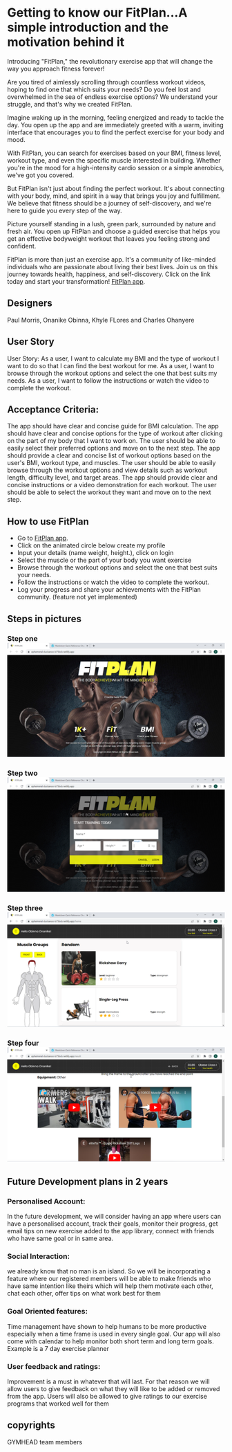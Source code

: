 # Getting to know our FitPlan...A simple introduction and the motivation behind it

Introducing "FitPlan," the revolutionary exercise app that will change the way you approach fitness forever!

Are you tired of aimlessly scrolling through countless workout videos, hoping to find one that which suits your needs? Do you feel lost and overwhelmed in the sea of endless exercise options? We understand your struggle, and that's why we created FitPlan.

Imagine waking up in the morning, feeling energized and ready to tackle the day. You open up the app and are immediately greeted with a warm, inviting interface that encourages you to find the perfect exercise for your body and mood.

With FitPlan, you can search for exercises based on your BMI, fitness level, workout type, and even the specific muscle interested in building. Whether you're in the mood for a high-intensity cardio session or a simple anerobics, we've got you covered.

But FitPlan isn't just about finding the perfect workout. It's about connecting with your body, mind, and spirit in a way that brings you joy and fulfillment. We believe that fitness should be a journey of self-discovery, and we're here to guide you every step of the way.

Picture yourself standing in a lush, green park, surrounded by nature and fresh air. You open up FitPlan and choose a guided exercise that helps you get an effective bodyweight workout that leaves you feeling strong and confident.

FitPlan is more than just an exercise app. It's a community of like-minded individuals who are passionate about living their best lives. Join us on this journey towards health, happiness, and self-discovery. Click on the link today and start your transformation!
[FitPlan app](https://ephemeral-duckanoo-b75bcb.netlify.app/).

## Designers

Paul Morris,
Onanike Obinna,
Khyle FLores and
Charles Ohanyere

## User Story

User Story: As a user, I want to calculate my BMI and the type of workout I want to do so that I can find the best workout for me.
As a user, I want to browse through the workout options and select the one that best suits my needs.
As a user, I want to follow the instructions or watch the video to complete the workout.

## Acceptance Criteria:

The app should have clear and concise guide for BMI calculation.
The app should have clear and concise options for the type of workout after clicking on the part of my body that I want to work on.
The user should be able to easily select their preferred options and move on to the next step.
The app should provide a clear and concise list of workout options based on the user's BMI, workout type, and muscles.
The user should be able to easily browse through the workout options and view details such as workout length, difficulty level, and target areas.
The app should provide clear and concise instructions or a video demonstration for each workout.
The user should be able to select the workout they want and move on to the next step.

## How to use FitPlan

- Go to [FitPlan app](https://ephemeral-duckanoo-b75bcb.netlify.app/).
- Click on the animated circle below create my profile
- Input your details (name weight, height.), click on login
- Select the muscle or the part of your body you want exercise
- Browse through the workout options and select the one that best suits your needs.
- Follow the instructions or watch the video to complete the workout.
- Log your progress and share your achievements with the FitPlan community. (feature not yet implemented)

## Steps in pictures

### Step one ![first appflow](/public/assets/media/Pageone.jpg)

### Step two ![second appflow](/public/assets/media/Flowtwo.png)

### Step three ![third appflow](/public/assets/media/Floowthree.png)

### Step four ![fourth appflow](/public/assets/media/Flowfour.png)

## Future Development plans in 2 years

### Personalised Account:

In the future development, we will consider having an app where users can have a personalised account, track their goals, monitor their progress, get email tips on new exercise added to the app library, connect with friends who have same goal or in same area.

### Social Interaction:

we already know that no man is an island. So we will be incorporating a feature where our registered members will be able to make friends who have same intention like theirs which will help them motivate each other, chat each other, offer tips on what work best for them

### Goal Oriented features:

Time management have shown to help humans to be more productive especially when a time frame is used in every single goal. Our app will also come with calendar to help monitor both short term and long term goals. Example is a 7 day exercise planner

### User feedback and ratings:

Improvement is a must in whatever that will last. For that reason we will allow users to give feedback on what they will like to be added or removed from the app. Users will also be allowed to give ratings to our exercise programs that worked well for them

## copyrights

GYMHEAD team members
